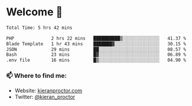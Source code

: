 # Welcome 🦘

<!--START_SECTION:waka-->

```txt
Total Time: 5 hrs 42 mins

PHP              2 hrs 22 mins   ██████████▒░░░░░░░░░░░░░░   41.37 %
Blade Template   1 hr 43 mins    ███████▓░░░░░░░░░░░░░░░░░   30.15 %
JSON             29 mins         ██░░░░░░░░░░░░░░░░░░░░░░░   08.57 %
Bash             23 mins         █▓░░░░░░░░░░░░░░░░░░░░░░░   06.89 %
.env file        16 mins         █▒░░░░░░░░░░░░░░░░░░░░░░░   04.90 %
```

<!--END_SECTION:waka-->

### 📫 Where to find me:

-   Website: [kieranproctor.com](https://kieranproctor.com/)
-   Twitter: [@kieran_proctor](https://twitter.com/kieran_proctor)
